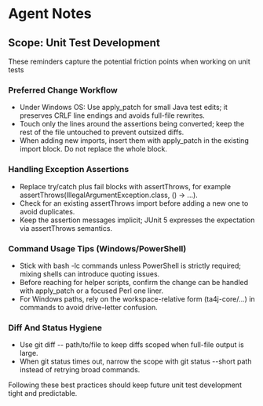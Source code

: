 # Agent Notes 


## Scope: Unit Test Development

These reminders capture the potential friction points when working on unit tests

### Preferred Change Workflow
- Under Windows OS: Use apply_patch for small Java test edits; it preserves CRLF line endings and avoids full-file rewrites.
- Touch only the lines around the assertions being converted; keep the rest of the file untouched to prevent outsized diffs.
- When adding new imports, insert them with apply_patch in the existing import block. Do not replace the whole block.

### Handling Exception Assertions
- Replace try/catch plus fail blocks with assertThrows, for example assertThrows(IllegalArgumentException.class, () -> ...).
- Check for an existing assertThrows import before adding a new one to avoid duplicates.
- Keep the assertion messages implicit; JUnit 5 expresses the expectation via assertThrows semantics.

### Command Usage Tips (Windows/PowerShell)
- Stick with bash -lc commands unless PowerShell is strictly required; mixing shells can introduce quoting issues.
- Before reaching for helper scripts, confirm the change can be handled with apply_patch or a focused Perl one liner.
- For Windows paths, rely on the workspace-relative form (ta4j-core/...) in commands to avoid drive-letter confusion.

### Diff And Status Hygiene
- Use git diff -- path/to/file to keep diffs scoped when full-file output is large.
- When git status times out, narrow the scope with git status --short path instead of retrying broad commands.

Following these best practices should keep future unit test development tight and predictable.
